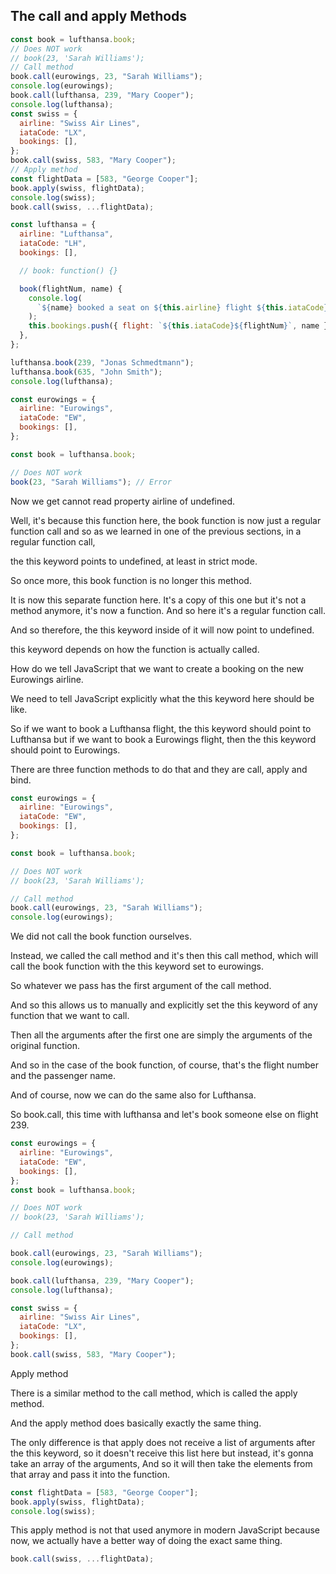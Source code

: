 ## The call and apply Methods

```javascript
const book = lufthansa.book;
// Does NOT work
// book(23, 'Sarah Williams');
// Call method
book.call(eurowings, 23, "Sarah Williams");
console.log(eurowings);
book.call(lufthansa, 239, "Mary Cooper");
console.log(lufthansa);
const swiss = {
  airline: "Swiss Air Lines",
  iataCode: "LX",
  bookings: [],
};
book.call(swiss, 583, "Mary Cooper");
// Apply method
const flightData = [583, "George Cooper"];
book.apply(swiss, flightData);
console.log(swiss);
book.call(swiss, ...flightData);
```

```javascript
const lufthansa = {
  airline: "Lufthansa",
  iataCode: "LH",
  bookings: [],

  // book: function() {}

  book(flightNum, name) {
    console.log(
      `${name} booked a seat on ${this.airline} flight ${this.iataCode}${flightNum}`
    );
    this.bookings.push({ flight: `${this.iataCode}${flightNum}`, name });
  },
};

lufthansa.book(239, "Jonas Schmedtmann");
lufthansa.book(635, "John Smith");
console.log(lufthansa);
```

```javascript
const eurowings = {
  airline: "Eurowings",
  iataCode: "EW",
  bookings: [],
};

const book = lufthansa.book;

// Does NOT work
book(23, "Sarah Williams"); // Error
```

Now we get cannot read property airline of undefined.

Well, it's because this function here, the book function is now just a regular function call and so as we learned in one of the previous sections, in a regular function call,

the this keyword points to undefined, at least in strict mode.

So once more, this book function is no longer this method.

It is now this separate function here. It's a copy of this one but it's not a method anymore, it's now a function. And so here it's a regular function call.

And so therefore, the this keyword inside of it will now point to undefined.

this keyword depends on how the function is actually called.

How do we tell JavaScript that we want to create a booking on the new Eurowings airline.

We need to tell JavaScript explicitly what the this keyword here should be like.

So if we want to book a Lufthansa flight, the this keyword should point to Lufthansa but if we want to book a Eurowings flight, then the this keyword should point to Eurowings.

There are three function methods to do that and they are call, apply and bind.

```javascript
const eurowings = {
  airline: "Eurowings",
  iataCode: "EW",
  bookings: [],
};

const book = lufthansa.book;

// Does NOT work
// book(23, 'Sarah Williams');

// Call method
book.call(eurowings, 23, "Sarah Williams");
console.log(eurowings);
```

We did not call the book function ourselves.

Instead, we called the call method and it's then this call method, which will call the book function with the this keyword set to eurowings.

So whatever we pass has the first argument of the call method.

And so this allows us to manually and explicitly set the this keyword of any function that we want to call.

Then all the arguments after the first one are simply the arguments of the original function.

And so in the case of the book function, of course, that's the flight number and the passenger name.

And of course, now we can do the same also for Lufthansa.

So book.call, this time with lufthansa and let's book someone else on flight 239.

```javascript
const eurowings = {
  airline: "Eurowings",
  iataCode: "EW",
  bookings: [],
};
const book = lufthansa.book;

// Does NOT work
// book(23, 'Sarah Williams');

// Call method

book.call(eurowings, 23, "Sarah Williams");
console.log(eurowings);

book.call(lufthansa, 239, "Mary Cooper");
console.log(lufthansa);
```

```javascript
const swiss = {
  airline: "Swiss Air Lines",
  iataCode: "LX",
  bookings: [],
};
book.call(swiss, 583, "Mary Cooper");
```

Apply method

There is a similar method to the call method, which is called the apply method.

And the apply method does basically exactly the same thing.

The only difference is that apply does not receive a list of arguments after the this keyword, so it doesn't receive this list here but instead, it's gonna take an array of the arguments, And so it will then take the elements from that array and pass it into the function.

```javascript
const flightData = [583, "George Cooper"];
book.apply(swiss, flightData);
console.log(swiss);
```

This apply method is not that used anymore in modern JavaScript because now, we actually have a better way of doing the exact same thing.

```javascript
book.call(swiss, ...flightData);
```
